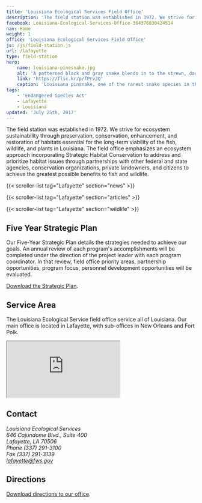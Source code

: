 ```yaml
---
title: 'Louisiana Ecological Services Field Office'
description: 'The field station was established in 1972. We strive for ecosystem sustainability through preservation, conservation, enhancement, and restoration of habitats essential for the long-term viability of the fish, wildlife, and plants in Louisiana.'
facebook: Louisiana-Ecological-Services-Office-364376830424514
nav: Home
weight: 1
office: 'Louisiana Ecological Services Field Office'
js: /js/field-station.js
url: /lafayette
type: field-station
hero:
    name: louisiana-pinesnake.jpg
    alt: 'A patterned black and gray snake blends in to the strewn, dark pine needles on the forest floor.'
    link: 'https://flic.kr/p/fPrvJQ'
    caption: 'Louisiana pinsnake, one of the rarest snake species in the world. Photo by USFWS.'
tags:
    - 'Endangered Species Act'
    - Lafayette
    - Louisiana
updated: 'July 25th, 2017'
---
```


The field station was established in 1972. We strive for ecosystem sustainability through preservation, conservation, enhancement, and restoration of habitats essential for the long-term viability of the fish, wildlife, and plants in Louisiana. The field office emphasizes an ecosystem approach incorporating Strategic Habitat Conservation to address and prioritize habitat issues through partnerships with other federal and state agencies, conservation organizations, private landowners, and citizens to achieve the greatest possible benefits to fish and wildlife. 

{{< scroller-list tag="Lafayette" section="news" >}}

{{< scroller-list tag="Lafayette" section="articles" >}}

{{< scroller-list tag="Lafayette" section="wildlife" >}}

## Five Year Strategic Plan

Our Five-Year Strategic Plan details the strategies needed to achieve our goals. An annual review of each program's accomplishments will be completed under the direction of the project leader with each program coordinator. In that review, field office priority areas, partnership opportunities, program focus, personnel development opportunities will be evaluated.

[Download the Strategic Plan](/pdf/strategy/lafayette-five-year-strategic-plan-2015-2019.pdf).

## Service Area

The Louisiana Ecological Service field office service all of Louisiana. Our main office is located in Lafayette, with sub-offices in New Orleans and Fort Polk.

<iframe src="https://usfws.github.io/southeast-mega-map/?layers=Ecological+Services&state=Louisiana&scroll=false" class="state-map"></iframe>

## Contact

<address>
  Louisiana Ecological Services <br>
  646 Cajundome Blvd., Suite 400 <br>
  Lafayette, LA 70506 <br>
  Phone (337) 291-3100 <br>
  Fax (337) 291-3139 <br>
  <a href="mailto:lafayette@fws.gov">lafayette@fws.gov</a>
</address>

## Directions 

[Download directions to our office](https://www.google.com/maps/dir//646+Cajundome+Blvd+%23400,+Lafayette,+LA+70506/@30.225719,-92.0450797,17z/data=!4m16!1m7!3m6!1s0x86249c723bf09351:0xaa90334ddf2887ef!2s646+Cajundome+Blvd+%23400,+Lafayette,+LA+70506!3b1!8m2!3d30.225719!4d-92.042891!4m7!1m0!1m5!1m1!1s0x86249c723bf09351:0xaa90334ddf2887ef!2m2!1d-92.042891!2d30.225719).  

<br><br>
